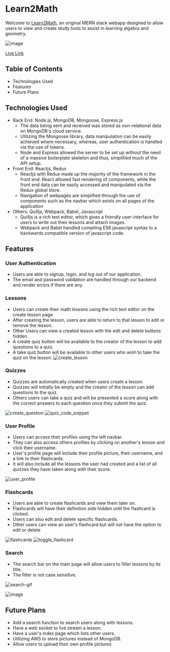 # Learn2Math

Welcome to <a href="https://learn2math.herokuapp.com/#/">Learn2Math</a>, an original MERN stack webapp designed to allow users to view and create study tools
to assist in learning algebra and geometry.

![image](https://user-images.githubusercontent.com/59910096/177423114-e842652c-d3a0-4ac8-bbbf-2a23137c5f59.png)

[Live Link](https://learn2math.herokuapp.com/#/)

## Table of Contents
* Technologies Used
* Features
* Future Plans

## Technologies Used
* Back End: Node.js, MongoDB, Mongoose, Express.js
  * The data being sent and received was stored as non-relational data on MongoDB's cloud service.
  * Utilizing the Mongoose library, data manipulation can be easily achieved where necessary, whereas, user authentication is
    handled via the use of tokens.
  * Node and Express allowed the server to be set up without the need of a massive boilerplate skeleton
    and thus, simplified much of the API setup.
* Front End: Reactjs, Redux
  * Reactjs with Redux made up the majority of the framework in the front end. React allowed fast rendering of components,
    while the front end data can be easily accessed and manipulated via the Redux global store.
  * Navigation of webpages are simplified through the use of components such as the navbar which exists on all pages of 
    the application
* Others: Quilljs, Webpack, Babel, Javascript
  * Quilljs is a rich text editor, which gives a friendly user-interface for users to write out their lessons and attach images.
  * Webpack and Babel handled compiling ES6 javascript syntax to a backwards compatible version of javascript code.

## Features

### User Authentication
* Users are able to signup, login, and log out of our application.
* The email and password validation are handled through our backend and render errors if there are any.

### Lessons
* Users can create their math lessons using the rich text editor on the create lesson page
* After creating the lesson, users are able to return to that lesson to edit or remove the lesson.
* Other Users can view a created lesson with the edit and delete buttons hidden.
* A create quiz button will be available to the creator of the lesson to add questions to a quiz.
* A take quiz button will be available to other users who wish to take the quiz on the lesson.
![create_lesson](https://user-images.githubusercontent.com/97995278/170572880-9b29b836-a2a0-42f4-b043-f12c7a65cbce.png)



### Quizzes
* Quizzes are automatically created when users create a lesson.
* Quizzes will initially be empty and the creator of the lesson can add questions to the quiz.
* Others users can take a quiz and will be presented a score along with the correct answers to
  each question once they submit the quiz.
  
![create_question](https://user-images.githubusercontent.com/97995278/170572928-75f7e4fb-f898-443d-bb1f-a54c152b2444.png)
![quiz_code_snippet](https://user-images.githubusercontent.com/97995278/170572939-bd4ba783-201c-44a4-8f49-c463e4e8d4a0.png)


### User Profile
* Users can access their profiles using the left navbar.
* They can also access others profiles by clicking on another's lesson and click their username.
* User's profile page will include their profile picture, their username, and a link to their flashcards.
* It will also include all the lessons the user had created and a list of all quizzes they have taken along with their score.

![user_profile](https://user-images.githubusercontent.com/97995278/170573687-8c38f6bd-c764-4fb5-a218-568adef3e2cf.png)

### Flashcards
* Users are able to create flashcards and view them later on.
* Flashcards will have their definition side hidden until the flashcard is clicked.
* Users can also edit and delete specific flashcards.
* Other users can view an user's flashcard but will not have the option to edit or delete

![flashcards](https://user-images.githubusercontent.com/59910096/170572201-42fbf81a-005e-4b9d-a39e-e19e50b52cf8.gif)
![toggle_flashcard](https://user-images.githubusercontent.com/97995278/170573815-cdd9e915-0c64-496f-9bcc-c1f3d3694ed2.png)



### Search
* The search bar on the main page will allow users to filter lessons by its title.
* The filter is not case sensitive.

![search-gif](https://user-images.githubusercontent.com/59910096/170565977-9f76f24b-2e4e-4f81-844f-5bf404b7d25e.gif)


![image](https://user-images.githubusercontent.com/97995278/170573910-336ecfab-e1ac-4605-ba5e-75f353c46fc4.png)


## Future Plans
* Add a search function to search users along with lessons.
* Have a web socket to live stream a lesson.
* Have a user's index page which lists other users.
* Utilizing AWS to store pictures instead of MongoDB.
* Allow users to upload their own profile pictures.


